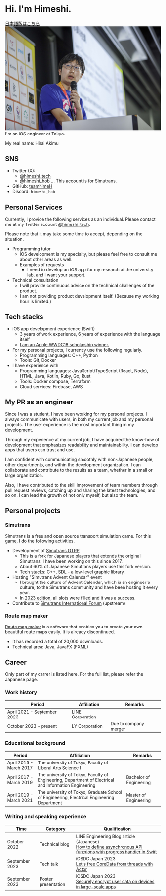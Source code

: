 # Hi. I'm Himeshi.
[日本語版はこちら](index.md)
![Face photo](iOSDC2023_picture.jpg "Face photo")
I'm an iOS engineer at Tokyo.

My real name: Hirai Akimu

## SNS
- Twitter (X): 
  - [@himeshi_tech](https://twitter.com/himeshi_tech)
  - [@himeshi_hob](https://twitter.com/himeshi_hob) ... This account is for Simutrans.
- GitHub: [teamhimeH](https://github.com/teamhimeh)
- Discord: `himeshi_hob`

## Personal Services
Currently, I provide the following services as an individual. Please contact me at my Twitter account [@himeshi_tech](https://twitter.com/himeshi_tech).

Please note that it may take some time to accept, depending on the situation.

- Programming tutor
  - iOS development is my specialty, but please feel free to consult me about other areas as well.
  - Examples of requests
    - I need to develop an iOS app for my research at the university lab, and I want your support.
- Technical consultation
  - I will provide continuous advice on the technical challenges of the product.
  - I am not providing product development itself. (Because my working hour is limited.)

## Tech stacks
- iOS app development experience (Swift)
  - 3 years of work experience, 6 years of experience with the language itself
  - [I am an Apple WWDC18 scholarship winner.](https://news.mynavi.jp/article/20180531-638677/)
- For my personal projects, I currently use the following regularly.
  - Programming languages: C++, Python
  - Tools: Git, Docker
- I have experience with
  - Programming languages: JavaScript/TypeScript (React, Node), HTML, Java, Kotlin, Ruby, Go, Rust
  - Tools: Docker compose, Terraform
  - Cloud services: Firebase, AWS

## My PR as an engineer
Since I was a student, I have been working for my personal projects. I always communicate with users, in both my current job and my personal projects. The user experience is the most important thing in my development.

Through my experience at my current job, I have acquired the know-how of development that emphasizes readability and maintainability. I can develop apps that users can trust and use.

I am confident with communicating smoothly with non-Japanese people, other departments, and within the development organization. I can collaborate and contribute to the results as a team, whether in a small or large organization.

Also, I have contributed to the skill improvement of team members through pull request reviews, catching up and sharing the latest technologies, and so on. I can lead the growth of not only myself, but also the team.

## Personal projects
### Simutrans
[Simutrans](https://www.simutrans.com/) is a free and open source transport simulation game. For this game, I do the following activities.

- Development of [Simutrans OTRP](https://github.com/teamhimeh/simutrans/wiki/OTRP-Home)
  - This is a fork for Japanese players that extends the original Simutrans. I have been working on this since 2017.
  - About 60% of Japanese Simutrans players use this fork version.
  - Tech stacks: C++, SDL - a low-level graphic library.
- Hosting "Simutrans Advent Calendar" event
  - I brought the culture of Advent Calendar, which is an engineer's culture, to the Simutrans community and have been hosting it every year.
  - In [2023 edition](https://adventar.org/calendars/8680), all slots were filled and it was a success.
- Contribute to [Simutrans International Forum](https://forum.simutrans.com/) (upstream)

### Route map maker
[Route map maker](https://wikiwiki.jp/routemapmake/) is a software that enables you to create your own beautiful route maps easily.
It is already discontinued.

- It has recorded a total of 20,000 downloads.
- Technical area: Java, JavaFX (FXML)

## Career

Only part of my carrer is listed here. For the full list, please refer the Japanese page.

### Work history

Period | Affiliation | Remarks
---- | ---- | ----
April 2021 - September 2023 | LINE Corporation |
October 2023 - present | LY Corporation | Due to company merger

### Educational background

| Period | Affiliation | Remarks |
| ---- | ---- | ---- |
| April 2015 - March 2017 | The university of Tokyo, Faculty of Liberal Arts Science I ||
| April 2017 - March 2019 | The university of Tokyo, Faculty of Engineering, Department of Electrical and Information Engineering | Bachelor of Engineering |
| April 2019 - March 2021 | The university of Tokyo, Graduate School of Engineering, Electrical Engineering Department | Master of Engineering |

### Writing and speaking experience

Time | Category | Qualification 
---- | ---- | ----
October 2022 | Technical blog | LINE Engineering Blog article (Japanese)<br/>[How to define asynchronous API functions with progress handler in Swift](https://engineering.linecorp.com/ja/blog/swift-asynchronous-function-api-with-a-progress-handler)
September 2023 | Tech talk | iOSDC Japan 2023<br/>[Let's free CoreData from threads with Actor](https://fortee.jp/iosdc-japan-2023/proposal/240c16ac-498a-4d17-a43a-f34f0fdbe041)
September 2023 | Poster presentation | iOSDC Japan 2023<br/>[Securely encrypt user data on devices in large-scale apps](https://fortee.jp/iosdc-japan-2023/proposal/2efea065-73fe-4c1c-a4ca-2bcaad26ab3e)
